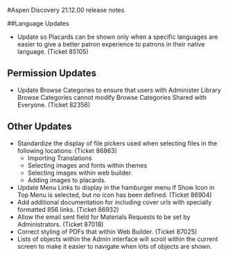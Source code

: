 #Aspen Discovery 21.12.00 release notes

##Language Updates
- Update so Placards can be shown only when a specific languages are easier to give a better patron experience to patrons in their native language. (Ticket 85105)

## Permission Updates
- Update Browse Categories to ensure that users with Administer Library Browse Categories cannot modify Browse Categories Shared with Everyone. (Ticket 82356)

## Other Updates
- Standardize the display of file pickers used when selecting files in the following locations: (Ticket 86863)
  - Importing Translations
  - Selecting images and fonts within themes
  - Selecting images within web builder.
  - Adding images to placards.
- Update Menu Links to display in the hamburger menu if Show Icon in Top Menu is selected, but no icon has been defined. (Ticket 86904)
- Add additional documentation for including cover urls with specially formatted 856 links. (Ticket 86932)
- Allow the email sent field for Materials Requests to be set by Administrators. (Ticket 87018)
- Correct styling of PDFs that within Web Builder. (Ticket 87025)
- Lists of objects within the Admin interface will scroll within the current screen to make it easier to navigate when lots of objects are shown. 